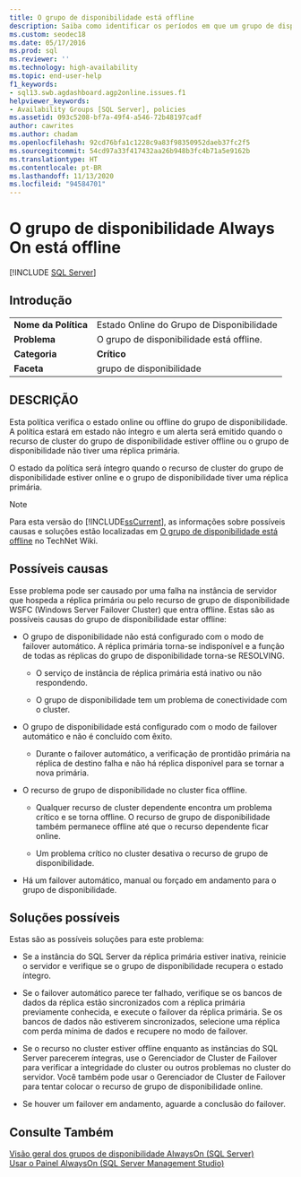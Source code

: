 ```yaml
---
title: O grupo de disponibilidade está offline
description: Saiba como identificar os períodos em que um grupo de disponibilidade Always On pode ficar offline e os possíveis motivos.
ms.custom: seodec18
ms.date: 05/17/2016
ms.prod: sql
ms.reviewer: ''
ms.technology: high-availability
ms.topic: end-user-help
f1_keywords:
- sql13.swb.agdashboard.agp2online.issues.f1
helpviewer_keywords:
- Availability Groups [SQL Server], policies
ms.assetid: 093c5208-bf7a-49f4-a546-72b48197cadf
author: cawrites
ms.author: chadam
ms.openlocfilehash: 92cd76bfa1c1228c9a83f98350952daeb37fc2f5
ms.sourcegitcommit: 54cd97a33f417432aa26b948b3fc4b71a5e9162b
ms.translationtype: HT
ms.contentlocale: pt-BR
ms.lasthandoff: 11/13/2020
ms.locfileid: "94584701"
---
```

# <a name="always-on-availability-group-is-offline"></a>O grupo de disponibilidade Always On está offline
[!INCLUDE [SQL Server](../../../includes/applies-to-version/sqlserver.md)]
    
## <a name="introduction"></a>Introdução  
  
|||  
|-|-|  
|**Nome da Política**|Estado Online do Grupo de Disponibilidade|  
|**Problema**|O grupo de disponibilidade está offline.|  
|**Categoria**|**Crítico**|  
|**Faceta**|grupo de disponibilidade|  
  
## <a name="description"></a>DESCRIÇÃO  
 Esta política verifica o estado online ou offline do grupo de disponibilidade. A política estará em estado não íntegro e um alerta será emitido quando o recurso de cluster do grupo de disponibilidade estiver offline ou o grupo de disponibilidade não tiver uma réplica primária.  
  
 O estado da política será íntegro quando o recurso de cluster do grupo de disponibilidade estiver online e o grupo de disponibilidade tiver uma réplica primária.  
  
> [!NOTE]  
>  Para esta versão do [!INCLUDE[ssCurrent](../../../includes/sscurrent-md.md)], as informações sobre possíveis causas e soluções estão localizadas em [O grupo de disponibilidade está offline](https://go.microsoft.com/fwlink/p/?LinkId=220850) no TechNet Wiki.  
  
## <a name="possible-causes"></a>Possíveis causas  
 Esse problema pode ser causado por uma falha na instância de servidor que hospeda a réplica primária ou pelo recurso de grupo de disponibilidade WSFC (Windows Server Failover Cluster) que entra offline. Estas são as possíveis causas do grupo de disponibilidade estar offline:  
  
-   O grupo de disponibilidade não está configurado com o modo de failover automático. A réplica primária torna-se indisponível e a função de todas as réplicas do grupo de disponibilidade torna-se RESOLVING.  
  
    -   O serviço de instância de réplica primária está inativo ou não respondendo.  
  
    -   O grupo de disponibilidade tem um problema de conectividade com o cluster.  
  
-   O grupo de disponibilidade está configurado com o modo de failover automático e não é concluído com êxito.  
  
    -   Durante o failover automático, a verificação de prontidão primária na réplica de destino falha e não há réplica disponível para se tornar a nova primária.  
  
-   O recurso de grupo de disponibilidade no cluster fica offline.  
  
    -   Qualquer recurso de cluster dependente encontra um problema crítico e se torna offline. O recurso de grupo de disponibilidade também permanece offline até que o recurso dependente ficar online.  
  
    -   Um problema crítico no cluster desativa o recurso de grupo de disponibilidade.  
  
-   Há um failover automático, manual ou forçado em andamento para o grupo de disponibilidade.  
  
## <a name="possible-solutions"></a>Soluções possíveis  
 Estas são as possíveis soluções para este problema:  
  
-   Se a instância do SQL Server da réplica primária estiver inativa, reinicie o servidor e verifique se o grupo de disponibilidade recupera o estado íntegro.  
  
-   Se o failover automático parece ter falhado, verifique se os bancos de dados da réplica estão sincronizados com a réplica primária previamente conhecida, e execute o failover da réplica primária. Se os bancos de dados não estiverem sincronizados, selecione uma réplica com perda mínima de dados e recupere no modo de failover.  
  
-   Se o recurso no cluster estiver offline enquanto as instâncias do SQL Server parecerem íntegras, use o Gerenciador de Cluster de Failover para verificar a integridade do cluster ou outros problemas no cluster do servidor. Você também pode usar o Gerenciador de Cluster de Failover para tentar colocar o recurso de grupo de disponibilidade online.  
  
-   Se houver um failover em andamento, aguarde a conclusão do failover.  
  
## <a name="see-also"></a>Consulte Também  
 [Visão geral dos grupos de disponibilidade AlwaysOn &#40;SQL Server&#41;](../../../database-engine/availability-groups/windows/overview-of-always-on-availability-groups-sql-server.md)   
 [Usar o Painel AlwaysOn &#40;SQL Server Management Studio&#41;](../../../database-engine/availability-groups/windows/use-the-always-on-dashboard-sql-server-management-studio.md)  
  
  
